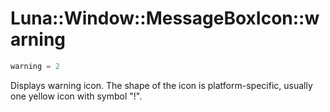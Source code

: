 # Luna::Window::MessageBoxIcon::warning

```c++
warning = 2
```

Displays warning icon. The shape of the icon is platform-specific, usually one yellow icon with symbol "!". 

